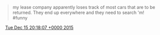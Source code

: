 > my lease company apparently loses track of most cars that are to be returned\. They end up everywhere and they need to search 'm\! \#funny

<img src="../../media/tweet.ico" width="12" /> [Tue Dec 15 20:18:07 +0000 2015](https://twitter.com/DromerDenker/status/676858795998494725)